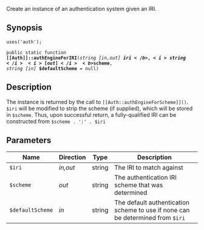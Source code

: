 Create an instance of an authentication system given an IRI.

## Synopsis

<code>uses('auth');</code>

<code>public static function <b>[[Auth]]::authEngineForIRI</b>(<i>string</i> <i>[in,out]</i> <b>$iri</b>, <i>string</i> <i>[out]</i> <b>$scheme</b>, <i>string</i> <i>[in]</i> <b>$defaultScheme</b> = null)</code>

## Description

The instance is returned by the call to `[[Auth::authEngineForScheme]]()`. `$iri` will be modified to strip the scheme (if supplied), which will be stored in `$scheme`. Thus, upon successful return, a fully-qualified IRI can be constructed from `$scheme . ':' . $iri`

## Parameters

<table>
  <thead>
    <tr>
      <th>Name</th>
      <th>Direction</th>
      <th>Type</th>
      <th>Description</th>
    </tr>
  </thead>
  <tbody>
    <tr>
      <td><code>$iri</code>
      <td><i>in,out</i></td>
      <td>string</td>
      <td>
The IRI to match against
      </td>
    </tr>
    <tr>
      <td><code>$scheme</code>
      <td><i>out</i></td>
      <td>string</td>
      <td>
The authentication IRI scheme that was determined
      </td>
    </tr>
    <tr>
      <td><code>$defaultScheme</code>
      <td><i>in</i></td>
      <td>string</td>
      <td>
The default authentication scheme to use if none can be determined from <code>$iri</code>
      </td>
    </tr>
  </tbody>
</table>

